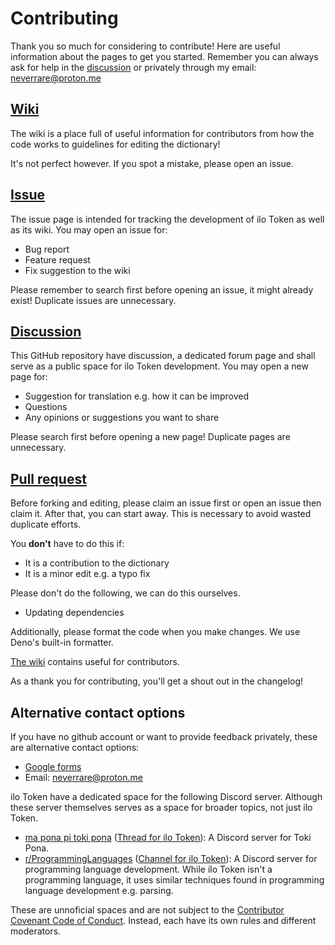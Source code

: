 # Contributing

Thank you so much for considering to contribute! Here are useful information about the pages to get you started. Remember you can always ask for help in the [discussion](#Discussion) or privately through my email: [neverrare@proton.me](mailto:neverrare@proton.me)

## [Wiki](https://github.com/ilo-token/ilo-token.github.io/wiki)

The wiki is a place full of useful information for contributors from how the code works to guidelines for editing the dictionary!

It's not perfect however. If you spot a mistake, please open an issue.

## [Issue](https://github.com/ilo-token/ilo-token.github.io/issues)

The issue page is intended for tracking the development of ilo Token as well as its wiki. You may open an issue for:

- Bug report
- Feature request
- Fix suggestion to the wiki

Please remember to search first before opening an issue, it might already exist! Duplicate issues are unnecessary.

## [Discussion](https://github.com/ilo-token/ilo-token.github.io/discussions)

This GitHub repository have discussion, a dedicated forum page and shall serve as a public space for ilo Token development. You may open a new page for:

- Suggestion for translation e.g. how it can be improved
- Questions
- Any opinions or suggestions you want to share

Please search first before opening a new page! Duplicate pages are unnecessary.

## [Pull request](https://github.com/ilo-token/ilo-token.github.io/pulls)

Before forking and editing, please claim an issue first or open an issue then claim it. After that, you can start away. This is necessary to avoid wasted duplicate efforts.

You **don't** have to do this if:

- It is a contribution to the dictionary
- It is a minor edit e.g. a typo fix

Please don't do the following, we can do this ourselves.

- Updating dependencies

Additionally, please format the code when you make changes. We use Deno's built-in formatter.

[The wiki](https://github.com/ilo-token/ilo-token.github.io/wiki) contains useful for contributors.

As a thank you for contributing, you'll get a shout out in the changelog!

## Alternative contact options

If you have no github account or want to provide feedback privately, these are alternative contact options:

- [Google forms](https://docs.google.com/forms/d/e/1FAIpQLSfdDEMbde9mieybZdbZr8haRzNzGsg0BVkuTIzuHaATCdcrlw/viewform?usp=sf_link)
- Email: [neverrare@proton.me](mailto:neverrare@proton.me)

ilo Token have a dedicated space for the following Discord server. Although these server themselves serves as a space for broader topics, not just ilo Token.

- [ma pona pi toki pona](https://discord.gg/Byqn5z9) ([Thread for ilo Token](https://discord.com/channels/301377942062366741/1053538532993548320)): A Discord server for Toki Pona.
- [r/ProgrammingLanguages](https://discord.gg/4Kjt3ZE) ([Channel for ilo Token](https://discord.com/channels/530598289813536771/1224854915214737522)): A Discord server for programming language development. While ilo Token isn't a programming language, it uses similar techniques found in programming language development e.g. parsing.

These are unnoficial spaces and are not subject to the [Contributor Covenant Code of Conduct](https://github.com/ilo-token/ilo-token.github.io/blob/master/CODE_OF_CONDUCT.md). Instead, each have its own rules and different moderators.
